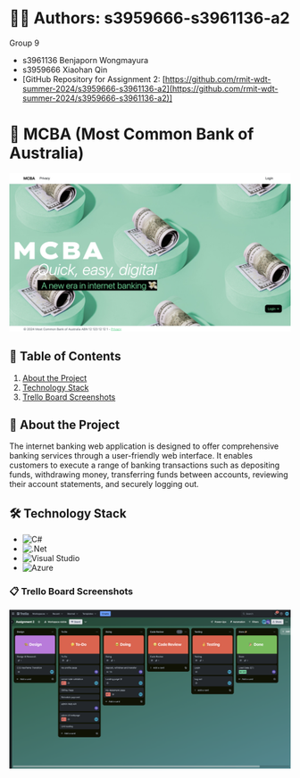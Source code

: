 # 🙋‍♀️ Authors: s3959666-s3961136-a2
Group 9
- s3961136 Benjaporn Wongmayura
- s3959666 Xiaohan Qin
- [GitHub Repository for Assignment 2: [https://github.com/rmit-wdt-summer-2024/s3959666-s3961136-a2](https://github.com/rmit-wdt-summer-2024/s3959666-s3961136-a2)]

# 💸 MCBA (Most Common Bank of Australia)
<p align="center">
  <img src="img/Landing_Page_v1.png" alt="Landing_page"/>
</p>

## 🔗 Table of Contents
1. [About the Project](#about-the-project)
2. [Technology Stack](#technology-stack)
3. [Trello Board Screenshots](#trello-board-screenshots)

## 🔭 About the Project
The internet banking web application is designed to offer comprehensive banking services through a user-friendly web interface. It enables customers to execute a range of banking transactions such as depositing funds, withdrawing money, transferring funds between accounts, reviewing their account statements, and securely logging out.

## 🛠 Technology Stack
- ![C#](https://img.shields.io/badge/c%23-%23239120.svg?style=for-the-badge&logo=csharp&logoColor=white)
- ![.Net](https://img.shields.io/badge/.NET-5C2D91?style=for-the-badge&logo=.net&logoColor=white)
- ![Visual Studio](https://img.shields.io/badge/Visual%20Studio-5C2D91.svg?style=for-the-badge&logo=visual-studio&logoColor=white)
- ![Azure](https://img.shields.io/badge/azure-%230072C6.svg?style=for-the-badge&logo=microsoftazure&logoColor=white)

### 📋 Trello Board Screenshots
<p align="left">
  <img src="img/trelloboard/Screenshot 2024-01-22 at 23.19.24 pm.png" alt="Image"/>
</p>
